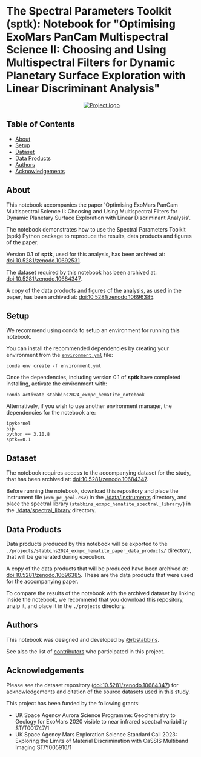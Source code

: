 # The Spectral Parameters Toolkit (sptk): Notebook for "­­Optimising ExoMars PanCam Multispectral Science II: Choosing and Using Multispectral Filters for Dynamic Planetary Surface Exploration with Linear Discriminant Analysis"

<p align="center">
  <a href="" rel="noopener">
 <img max-width=960px src="notebook_title.gif" alt="Project logo"></a>
</p>

## Table of Contents

- [About](#about)
- [Setup](#setup)
- [Dataset](#dataset)
- [Data Products](#data-products)
- [Authors](#authors)
- [Acknowledgements](#acknowledgements)

## About <a name = "about"></a>

This notebook accompanies the paper 'Optimising ExoMars PanCam Multispectral Science II: Choosing and Using Multispectral Filters for Dynamic Planetary Surface Exploration with Linear Discriminant Analysis'.

The notebook demonstrates how to use the Spectral Parameters Toolkit (sptk) Python package to reproduce the results, data products and figures of the paper. 

Version 0.1 of **sptk**, used for this analysis, has been archived at: [doi:10.5281/zenodo.10692531](https://zenodo.org/doi/10.5281/zenodo.10692531).

The dataset required by this notebook has been archived at: [doi:10.5281/zenodo.10684347](https://zenodo.org/doi/10.5281/zenodo.10684347).

A copy of the data products and figures of the analysis, as used in the paper, has been archived at: [doi:10.5281/zenodo.10696385](https://zenodo.org/doi/10.5281/zenodo.10696385).

## Setup <a name = "setup"></a>

We recommend using conda to setup an environment for running this notebook.

You can install the recommended dependencies by creating your environment from the [```environment.yml```](./environment.yml) file:

```
conda env create -f environment.yml
```

Once the dependencies, including version 0.1 of **sptk** have completed installing, activate the environment with:

```
conda activate stabbins2024_exmpc_hematite_notebook
```

Alternatively, if you wish to use another environment manager, the dependencies for the notebook are:

```
ipykernel
pip
python == 3.10.8
sptk==0.1
```

## Dataset <a name = "dataset"></a>

The notebook requires access to the accompanying dataset for the study, that has been archived at: [doi:10.5281/zenodo.10684347](https://zenodo.org/doi/10.5281/zenodo.10684347).

Before running the notebook, download this repository and place the instrument file (```exm_pc_geol.csv```) in the [./data/instruments](./data/instruments) directory, and place the spectral library (```stabbins_exmpc_hematite_spectral_library/```) in the [./data/spectral_library](./data/spectral_library) directory.

## Data Products <a name = "data-products"></a>

Data products produced by this notebook will be exported to the ```./projects/stabbins2024_exmpc_hematite_paper_data_products/``` directory, that will be generated during execution.

A copy of the data products that will be produced have been archived at: [doi:10.5281/zenodo.10696385](https://zenodo.org/doi/10.5281/zenodo.10696385). These are the data products that were used for the accompanying paper.

To compare the results of the notebook with the archived dataset by linking inside the notebook, we recommend that you download this repository, unzip it, and place it in the ```./projects``` directory.

## Authors <a name = "authors"></a>

This notebook was designed and developed by [@rbstabbins](https://github.com/rbstabbins).

See also the list of [contributors](https://github.com/rbstabbins/sptk/contributors) who participated in this project.

## Acknowledgements <a name = "acknowledgements"></a>

Please see the dataset repository ([doi:10.5281/zenodo.10684347](https://zenodo.org/doi/10.5281/zenodo.10684347)) for acknowledgements and citation of the source datasets used in this study.

This project has been funded by the following grants:
- UK Space Agency Aurora Science Programme: Geochemistry to Geology for ExoMars 2020 visible to near infrared spectral variability ST/T001747/1
- UK Space Agency Mars Exploration Science Standard Call 2023: Exploring the Limits of Material Discrimination with CaSSIS Multiband Imaging ST/Y005910/1